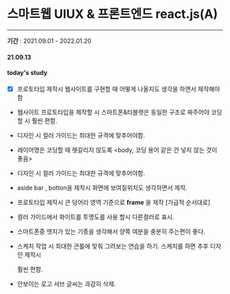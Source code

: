 # 스마트웹 UIUX & 프론트엔드 react.js(A)

---

**기간** : 2021.09.01 - 2022.01.20



#### 21.09.13

#### today's study

- [x] 프로토타입 제작시 웹사이트를 구현할 때 어떻게 나올지도 생각을 하면서 제작해야함

- 웹사이트 프로토타입을 제작할 시 스마트폰&타블렛은 동일한 구조로 짜주어야 코딩할 시 훨씬 편함.

- 디자인 시 컬러 가이드는 최대한 규격에 맞추어야함. 

- 레이어명은 코딩할 때 헷갈리지 않도록  <body, 코딩 용어 같은 건 넣지 않는 것이 좋음>

- 디자인 시 컬러 가이드는 최대한 규격에 맞추어야함. 

- aside bar , botton을 제작시 화면에 보여질위치도 생각하면서 제작.

- 프로토타입 제작시 큰 덩어리 영역 기준으로 **frame** 을 제작 [가급적 순서대로]  

- 컬러 가이드에서 화이트를 투명도를 사용 할시 다른컬러로 표시.

- 스마트폰중 엣지가 있는 기종을 생각해서 양쪽 여분을 충분히 주는편이 좋다.

- 스케치 작업 시 최대한 큰틀에 맞춰 그려보는 연습을 하기. 스케치를 하면 추후 디자인 제작시

  훨씬 편함.

- 안보이는 로고 서브 글씨는 과감히 삭제.
